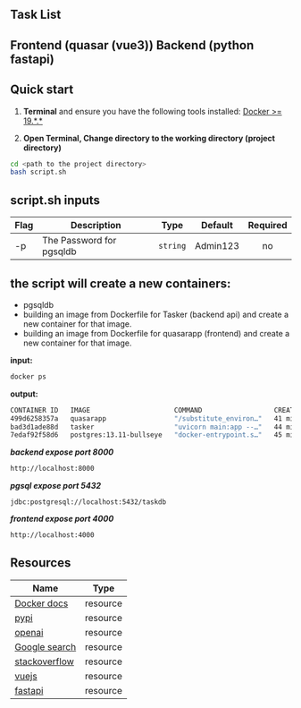 ## Task List 
## Frontend (quasar (vue3)) Backend (python fastapi)


## Quick start
1. **Terminal** and ensure you have the following tools installed:
   [Docker >= 19.\*.\*](https://docs.docker.com/engine/install/)

3. **Open Terminal, Change directory to the working directory (project directory)** 

```bash
cd <path to the project directory>
bash script.sh  
```
## script.sh inputs

| Flag | Description                                                               | Type           | Default   | Required |
|------|---------------------------------------------------------------------------|----------------|-----------|:--------:|
| -p   | The Password for pgsqldb                                                  | `string`       | Admin123  |    no    | 


## the script will create a new containers:
- pgsqldb 
- building an image from Dockerfile for Tasker (backend api) and  create a new container for that image. 
- building an image from Dockerfile for quasarapp (frontend) and  create a new container for that image. 

**input:**
```bash
docker ps
```
**output:**
```bash
CONTAINER ID   IMAGE                     COMMAND                  CREATED          STATUS          PORTS                    NAMES
499d6258357a   quasarapp                 "/substitute_environ…"   41 minutes ago   Up 41 minutes   0.0.0.0:4000->80/tcp     quasarapp
bad3d1ade88d   tasker                    "uvicorn main:app --…"   44 minutes ago   Up 44 minutes   0.0.0.0:8000->8000/tcp   tasker
7edaf92f58d6   postgres:13.11-bullseye   "docker-entrypoint.s…"   45 minutes ago   Up 45 minutes   0.0.0.0:5432->5432/tcp   pgsql
```
***backend expose port 8000***
```bash
http://localhost:8000
```
***pgsql expose port 5432***
```
jdbc:postgresql://localhost:5432/taskdb
```
***frontend expose port 4000***
```bash
http://localhost:4000
```

## Resources
| Name                                                           | Type      |
|----------------------------------------------------------------|-----------|
| [Docker docs](https://docs.docker.com/)                        | resource  |
| [pypi](https://pypi.org/)                                      | resource  |
| [openai](https://pypi.org/project/openai/)                     | resource  |
| [Google search](https://www.google.com/)                       | resource  |
| [stackoverflow](https://stackoverflow.com/)                    | resource  |
| [vuejs](https://vuejs.org/)                                    | resource  |
| [fastapi]([https://vuejs.org/](https://fastapi.tiangolo.com/)) | resource  |

